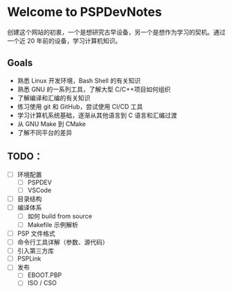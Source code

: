 # Welcome to PSPDevNotes

创建这个网站的初衷，一个是想研究古早设备，另一个是想作为学习的契机。通过一个近 20 年前的设备，学习计算机知识。

## Goals

- 熟悉 Linux 开发环境，Bash Shell 的有关知识
- 熟悉 GNU 的一系列工具，了解大型 C/C++项目如何组织
- 了解编译和汇编的有关知识
- 练习使用 git 和 GitHub，尝试使用 CI/CD 工具
- 学习计算机系统基础，逐渐从其他语言到 C 语言和汇编过渡
- 从 GNU Make 到 CMake
- 了解不同平台的差异

## TODO：

- [ ] 环境配置
	- [ ] PSPDEV
	- [ ] VSCode
- [ ] 目录结构
- [ ] 编译体系
	- [ ] 如何 build from source
	- [ ] Makefile 示例解析
- [ ] PSP 文件格式
- [ ] 命令行工具详解（参数、源代码）
- [ ] 引入第三方库
- [ ] PSPLink
- [ ] 发布
	- [ ] EBOOT.PBP
	- [ ] ISO / CSO
